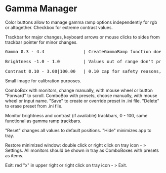 # Gamma Manager
Color buttons allow to manage gamma ramp options independently for rgb or altogether.
Checkbox for extreme contrast values.

Trackbar for major changes, keyboard arrows or mouse clicks to sides from trackbar pointer for minor changes.

<pre>
Gamma 0.3 - 4.4               | CreateGammaRamp function doesn't work with lesser or bigger values<br />
Brightness -1.0 - 1.0         | Values out of range don't provide any effect<br />
Contrast 0.10 - 3.00|100.00   | 0.10 cap for safety reasons, first upper limit for practical use, second limit for memes
</pre>

Small image for calibration purposes.

ComboBox with monitors, change manually, with mouse wheel or button "Forward" to scroll.
ComboBox with presets, choose manually, with mouse wheel or input name. 
"Save" to create or override preset in .ini file. "Delete" to erase preset from .ini file.

Monitor brightness and contrast (if available) trackbars, 0 - 100, same functional as gamma ramp trackbars.

"Reset" changes all values to default positions.
"Hide" minimizes app to tray.

Restore minimized window: double click or right click on tray icon - > Settings.
All monitors should be shown in tray as ComboBoxes with presets as items.

Exit: red "x" in upper right or right click on tray icon - > Exit.
